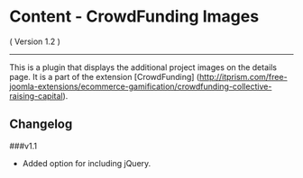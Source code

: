 Content - CrowdFunding Images
==========================
( Version 1.2 )
- - -

This is a plugin that displays the additional project images on the details page. It is a part of the extension [CrowdFunding] (http://itprism.com/free-joomla-extensions/ecommerce-gamification/crowdfunding-collective-raising-capital).

Changelog
---------

###v1.1

* Added option for including jQuery.